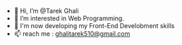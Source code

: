 - 👋 Hi, I’m @Tarek Ghali
- 👀 I’m interested in Web Programming.
- 🌱 I'm now developing my Front-End Develobment skills
- 📫  reach me :  ghalitarek510@gmail.com

<!---
Tarek994/Tarek994 is a ✨ special ✨ repository because its `README.md` (this file) appears on your GitHub profile.
You can click the Preview link to take a look at your changes.
--->
